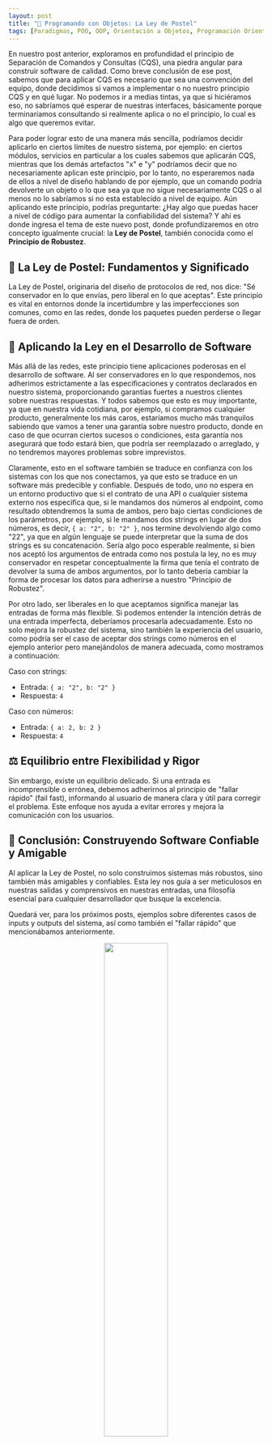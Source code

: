 ```yaml
---
layout: post
title: "🧱 Programando con Objetos: La Ley de Postel"
tags: [Paradigmas, POO, OOP, Orientación a Objetos, Programación Orientada a Objetos]
---
```


En nuestro post anterior, exploramos en profundidad el principio de Separación de Comandos y Consultas (CQS), una piedra angular para construir software de calidad. Como breve conclusión de ese post, sabemos que para aplicar CQS es necesario que sea una convención del equipo, donde decidimos si vamos a implementar o no nuestro principio CQS y en qué lugar. No podemos ir a medias tintas, ya que si hiciéramos eso, no sabríamos qué esperar de nuestras interfaces, básicamente porque terminaríamos consultando si realmente aplica o no el principio, lo cual es algo que queremos evitar.

Para poder lograr esto de una manera más sencilla, podríamos decidir aplicarlo en ciertos límites de nuestro sistema, por ejemplo: en ciertos módulos, servicios en particular a los cuales sabemos que aplicarán CQS, mientras que los demás artefactos "x" e "y" podríamos decir que no necesariamente aplican este principio, por lo tanto, no esperaremos nada de ellos a nivel de diseño hablando de por ejemplo, que un comando podría devolverte un objeto o lo que sea ya que no sigue necesariamente CQS o al menos no lo sabríamos si no esta establecido a nivel de equipo. Aún aplicando este principio, podrías preguntarte: ¿Hay algo que puedas hacer a nivel de código para aumentar la confiabilidad del sistema? Y ahí es donde ingresa el tema de este nuevo post, donde profundizaremos en otro concepto igualmente crucial: la **Ley de Postel**, también conocida como el **Principio de Robustez**.

## 🌉 La Ley de Postel: Fundamentos y Significado

La Ley de Postel, originaria del diseño de protocolos de red, nos dice: "Sé conservador en lo que envías, pero liberal en lo que aceptas". Este principio es vital en entornos donde la incertidumbre y las imperfecciones son comunes, como en las redes, donde los paquetes pueden perderse o llegar fuera de orden.

## 📡 Aplicando la Ley en el Desarrollo de Software

Más allá de las redes, este principio tiene aplicaciones poderosas en el desarrollo de software. Al ser conservadores en lo que respondemos, nos adherimos estrictamente a las especificaciones y contratos declarados en nuestro sistema, proporcionando garantías fuertes a nuestros clientes sobre nuestras respuestas. Y todos sabemos que esto es muy importante, ya que en nuestra vida cotidiana, por ejemplo, si compramos cualquier producto, generalmente los más caros, estaríamos mucho más tranquilos sabiendo que vamos a tener una garantía sobre nuestro producto, donde en caso de que ocurran ciertos sucesos o condiciones, esta garantía nos asegurará que todo estará bien, que podría ser reemplazado o arreglado, y no tendremos mayores problemas sobre imprevistos.

Claramente, esto en el software también se traduce en confianza con los sistemas con los que nos conectamos, ya que esto se traduce en un software más predecible y confiable. Después de todo, uno no espera en un entorno productivo que si el contrato de una API o cualquier sistema externo nos especifica que, si le mandamos dos números al endpoint, como resultado obtendremos la suma de ambos, pero bajo ciertas condiciones de los parámetros, por ejemplo, si le mandamos dos strings en lugar de dos números, es decir, `{ a: "2", b: "2" }`, nos termine devolviendo algo como "22", ya que en algún lenguaje se puede interpretar que la suma de dos strings es su concatenación. Sería algo poco esperable realmente, si bien nos aceptó los argumentos de entrada como nos postula la ley, no es muy conservador en respetar conceptualmente la firma que tenía el contrato de devolver la suma de ambos argumentos, por lo tanto debería cambiar la forma de procesar los datos para adherirse a nuestro "Principio de Robustez".

Por otro lado, ser liberales en lo que aceptamos significa manejar las entradas de forma más flexible. Si podemos entender la intención detrás de una entrada imperfecta, deberíamos procesarla adecuadamente. Esto no solo mejora la robustez del sistema, sino también la experiencia del usuario, como podría ser el caso de aceptar dos strings como números en el ejemplo anterior pero manejándolos de manera adecuada, como mostramos a continuación:

Caso con strings:
 - Entrada: `{ a: "2", b: "2" }`
 - Respuesta: `4`

Caso con números:
 - Entrada: `{ a: 2, b: 2 }`
 - Respuesta: `4`

## ⚖️ Equilibrio entre Flexibilidad y Rigor

Sin embargo, existe un equilibrio delicado. Si una entrada es incomprensible o errónea, debemos adherirnos al principio de "fallar rápido" (fail fast), informando al usuario de manera clara y útil para corregir el problema. Este enfoque nos ayuda a evitar errores y mejora la comunicación con los usuarios.

## 🚀 Conclusión: Construyendo Software Confiable y Amigable

Al aplicar la Ley de Postel, no solo construimos sistemas más robustos, sino también más amigables y confiables. Esta ley nos guía a ser meticulosos en nuestras salidas y comprensivos en nuestras entradas, una filosofía esencial para cualquier desarrollador que busque la excelencia.

Quedará ver, para los próximos posts, ejemplos sobre diferentes casos de inputs y outputs del sistema, así como también el "fallar rápido" que mencionábamos anteriormente.

<p align="center"><img width="50%" src="https://user-images.githubusercontent.com/22304957/211164605-ed461c29-b3c2-4eef-acf3-ad8cd9bdbbdc.png"/></p>
